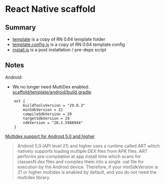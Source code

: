 # React Native scaffold

## Summary

- [template](template) is a copy of RN 0.64 template folder
- [template.config.js](template.config.js) is a copy of RN 0.64 template config
- [install.js](install.js) is a post installation / pre-deps script

## Notes

Android:

- We no longer need MultiDex enabled.
  [scaffold/template/android/build.gradle](scaffold/template/android/build.gradle)

```
    ext {
        buildToolsVersion = "29.0.3"
        minSdkVersion = 21
        compileSdkVersion = 29
        targetSdkVersion = 29
        ndkVersion = "20.1.5948944"
    }
```

[Multidex support for Android 5.0 and higher](https://developer.android.com/studio/build/multidex#mdex-on-l)

> Android 5.0 (API level 21) and higher uses a runtime called ART which natively supports loading multiple DEX files from APK files. ART performs pre-compilation at app install time which scans for classesN.dex files and compiles them into a single .oat file for execution by the Android device. Therefore, if your minSdkVersion is 21 or higher multidex is enabled by default, and you do not need the multidex library.
